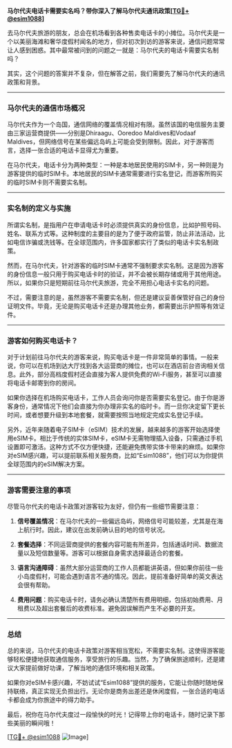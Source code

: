 **马尔代夫电话卡需要实名吗？带你深入了解马尔代夫通讯政策[[TG💪+ @esim1088](https://t.me/s/esim1088)]**

去马尔代夫旅游的朋友，总会在机场看到各种售卖电话卡的小摊位。马尔代夫是一个以美丽海滩和奢华度假村闻名的地方，但对初次到访的游客来说，通信问题常常让人感到困惑。其中最常被问到的问题之一就是：马尔代夫的电话卡需要实名制吗？

其实，这个问题的答案并不复杂，但在解答之前，我们需要先了解马尔代夫的通讯政策和背景。

---

### 马尔代夫的通信市场概况

马尔代夫作为一个岛国，通信网络的覆盖情况相对有限。虽然该国的电信服务主要由三家运营商提供——分别是Dhiraagu、Ooredoo Maldives和Vodaaf Maldives，但网络信号在某些偏远岛屿上可能会受到限制。因此，对于游客而言，选择一张合适的电话卡显得尤为重要。

在马尔代夫，电话卡分为两种类型：一种是本地居民使用的SIM卡，另一种则是为游客提供的临时SIM卡。本地居民的SIM卡通常需要进行实名登记，而游客所购买的临时SIM卡则不需要实名制。

---

### 实名制的定义与实施

所谓实名制，是指用户在申请电话卡时必须提供真实的身份信息，比如护照号码、姓名、联系方式等。这种制度的主要目的是为了便于政府监管，防止非法活动，比如电信诈骗或洗钱等。在全球范围内，许多国家都实行了类似的电话卡实名制政策。

然而，在马尔代夫，针对游客的临时SIM卡通常不强制要求实名制。这是因为游客的身份信息一般只用于购买电话卡时的验证，并不会被长期存储或用于其他用途。所以，如果你只是短期前往马尔代夫旅游，完全不用担心电话卡实名的问题。

不过，需要注意的是，虽然游客不需要实名制，但还是建议妥善保管好自己的身份证明文件。毕竟，无论是购买电话卡还是办理其他业务，都需要出示护照等有效证件。

---

### 游客如何购买电话卡？

对于计划前往马尔代夫的游客来说，购买电话卡是一件非常简单的事情。一般来说，你可以在机场到达大厅找到各大运营商的摊位，也可以在酒店前台咨询相关信息。此外，部分高档度假村还会直接为客人提供免费的Wi-Fi服务，甚至可以直接将电话卡邮寄到你的房间。

如果你选择在机场购买电话卡，工作人员会询问你是否需要实名登记。由于你是游客身份，通常情况下他们会直接为你办理非实名的临时卡。而一旦你决定留下更长时间，或者想要升级到本地套餐，就需要按照当地规定完成实名登记手续。

另外，近年来随着电子SIM卡（eSIM）技术的发展，越来越多的游客开始选择使用eSIM卡。相比于传统的实体SIM卡，eSIM卡无需物理插入设备，只需通过手机设置即可激活。这种方式不仅方便快捷，还能避免携带实体卡带来的麻烦。如果你对eSIM感兴趣，可以提前联系相关服务商，比如“Esim1088”，他们可以为你提供全球范围内的eSIM解决方案。

---

### 游客需要注意的事项

尽管马尔代夫的电话卡政策对游客较为友好，但仍有一些细节需要注意：

1. **信号覆盖情况**：在马尔代夫的一些偏远岛屿，网络信号可能较差，尤其是在海上航行时。因此，建议在出发前确认目的地的信号状况。
   
2. **套餐选择**：不同运营商提供的套餐内容可能有所差异，包括通话时间、数据流量以及短信数量等。游客可以根据自身需求选择最适合的套餐。

3. **语言沟通障碍**：虽然大部分运营商的工作人员都能讲英语，但如果你前往一些小岛度假村，可能会遇到语言不通的情况。因此，提前准备好简单的英文表达会很有帮助。

4. **费用问题**：购买电话卡时，请务必确认清楚所有费用明细，包括初始费用、月租费以及超出套餐后的收费标准。避免因误解而产生不必要的开支。

---

### 总结

总的来说，马尔代夫的电话卡政策对游客相当宽松，不需要实名制。这使得游客能够轻松便捷地获取通信服务，享受旅行的乐趣。当然，为了确保旅途顺利，还是建议大家提前做好功课，了解当地的通信环境和相关政策。

如果你对eSIM卡感兴趣，不妨试试“Esim1088”提供的服务，它能让你随时随地保持联络，真正实现无负担出行。无论你是商务出差还是休闲度假，一张合适的电话卡都会成为你旅途中的得力助手。

最后，祝你在马尔代夫度过一段愉快的时光！记得带上你的电话卡，随时记录下那些美丽的瞬间哦！

[[TG💪+ @esim1088](https://t.me/s/esim1088) ![Image](https://i.postimg.cc/4NQfJmqS/Snipaste-2025-05-13-00-14-12.png)]